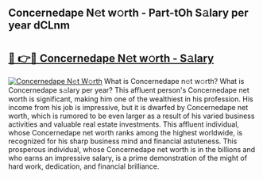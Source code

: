 ## Concernedape N𝚎t w𝚘rth - Part-tOh S𝚊lary per year dCLnm

# <h2><a href="http://gc4r2fl.nevu.top/?p=Concernedape">🔗 👉🔴 Concernedape N𝚎t w𝚘rth - S𝚊lary</a></h2>

[![Concernedape N𝚎t W𝚘rth](https://i.imgur.com/Oavwk0R.jpeg)](http://gc4r2fl.nevu.top/?p=Concernedape)
What is Concernedape n𝚎t w𝚘rth? What is Concernedape s𝚊lary per year?
This affluent person's Concernedape net worth is significant, making him one of the wealthiest in his profession. His income from his job is impressive, but it is dwarfed by Concernedape net worth, which is rumored to be even larger as a result of his varied business activities and valuable real estate investments. This affluent individual, whose Concernedape net worth ranks among the highest worldwide, is recognized for his sharp business mind and financial astuteness. This prosperous individual, whose Concernedape net worth is in the billions and who earns an impressive salary, is a prime demonstration of the might of hard work, dedication, and financial brilliance.
